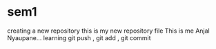 # sem1
creating a new repository 
this is my new repository file
This is me Anjal Nyaupane...
learning git push , git add , git commit